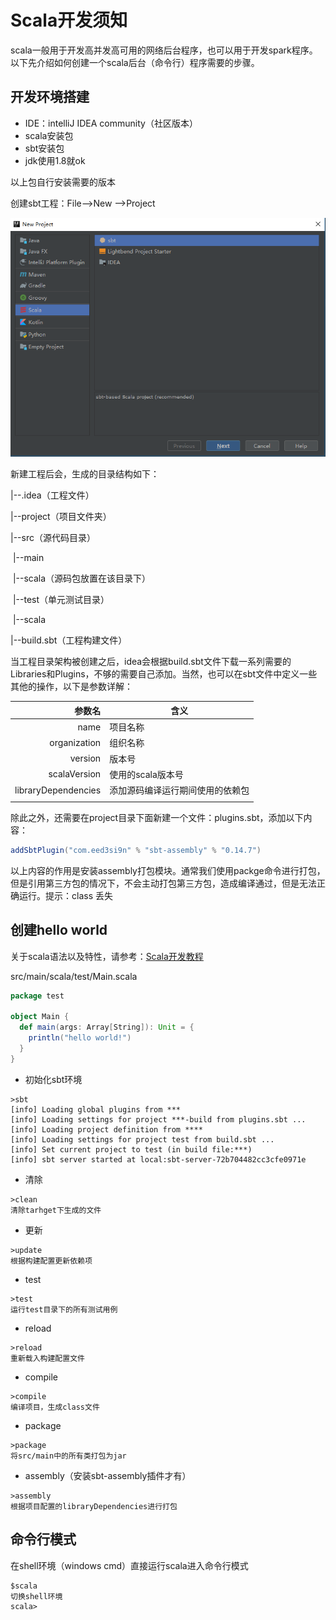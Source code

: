 # Scala开发须知

​	scala一般用于开发高并发高可用的网络后台程序，也可以用于开发spark程序。以下先介绍如何创建一个scala后台（命令行）程序需要的步骤。

## 开发环境搭建

- IDE：intelliJ IDEA community（社区版本）
- scala安装包
- sbt安装包
- jdk使用1.8就ok

以上包自行安装需要的版本



创建sbt工程：File-->New -->Project

![new_project](./new_project.png)

新建工程后会，生成的目录结构如下：

|--.idea（工程文件）

|--project（项目文件夹）

|--src（源代码目录）

​	|--main

​		|--scala（源码包放置在该目录下）

​	|--test（单元测试目录）

​		|--scala

|--build.sbt（工程构建文件）

当工程目录架构被创建之后，idea会根据build.sbt文件下载一系列需要的Libraries和Plugins，不够的需要自己添加。当然，也可以在sbt文件中定义一些其他的操作，以下是参数详解：

|              参数名 | 含义                             |
| ------------------: | -------------------------------- |
|                name | 项目名称                         |
|        organization | 组织名称                         |
|             version | 版本号                           |
|        scalaVersion | 使用的scala版本号                |
| libraryDependencies | 添加源码编译运行期间使用的依赖包 |
|                     |                                  |

除此之外，还需要在project目录下面新建一个文件：plugins.sbt，添加以下内容：

```sbt
addSbtPlugin("com.eed3si9n" % "sbt-assembly" % "0.14.7")
```

以上内容的作用是安装assembly打包模块。通常我们使用packge命令进行打包，但是引用第三方包的情况下，不会主动打包第三方包，造成编译通过，但是无法正确运行。提示：class 丢失

## 创建hello world

关于scala语法以及特性，请参考：[Scala开发教程]( https://www.w3cschool.cn/scaladevelopmentguide/zecg1jb8.html )

src/main/scala/test/Main.scala

```scala
package test

object Main {
  def main(args: Array[String]): Unit = {
  	println("hello world!")    
  }
}
```

- 初始化sbt环境

```shell
>sbt
[info] Loading global plugins from ***
[info] Loading settings for project ***-build from plugins.sbt ...
[info] Loading project definition from ****
[info] Loading settings for project test from build.sbt ...
[info] Set current project to test (in build file:***)
[info] sbt server started at local:sbt-server-72b704482cc3cfe0971e
```

- 清除

```shell
>clean
清除tarhget下生成的文件
```

- 更新

```shell
>update
根据构建配置更新依赖项
```

- test

```shell
>test
运行test目录下的所有测试用例
```

- reload

```shell
>reload
重新载入构建配置文件
```

- compile

```shell
>compile
编译项目，生成class文件
```

- package

```shell
>package
将src/main中的所有类打包为jar
```

- assembly（安装sbt-assembly插件才有）

```shell
>assembly
根据项目配置的libraryDependencies进行打包
```

## 命令行模式

在shell环境（windows cmd）直接运行scala进入命令行模式

```shell
$scala
切换shell环境
scala>
```

